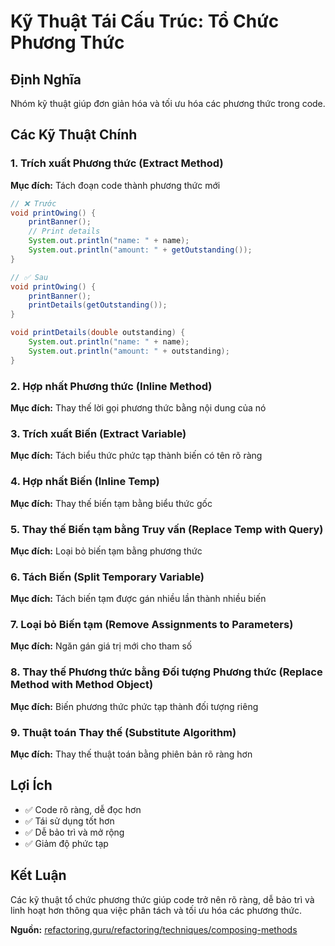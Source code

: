# **Kỹ Thuật Tái Cấu Trúc: Tổ Chức Phương Thức**

## **Định Nghĩa**
Nhóm kỹ thuật giúp đơn giản hóa và tối ưu hóa các phương thức trong code.

## **Các Kỹ Thuật Chính**

### **1. Trích xuất Phương thức (Extract Method)**
**Mục đích:** Tách đoạn code thành phương thức mới
```java
// ❌ Trước
void printOwing() {
    printBanner();
    // Print details
    System.out.println("name: " + name);
    System.out.println("amount: " + getOutstanding());
}

// ✅ Sau
void printOwing() {
    printBanner();
    printDetails(getOutstanding());
}

void printDetails(double outstanding) {
    System.out.println("name: " + name);
    System.out.println("amount: " + outstanding);
}
```

### **2. Hợp nhất Phương thức (Inline Method)**
**Mục đích:** Thay thế lời gọi phương thức bằng nội dung của nó

### **3. Trích xuất Biến (Extract Variable)**
**Mục đích:** Tách biểu thức phức tạp thành biến có tên rõ ràng

### **4. Hợp nhất Biến (Inline Temp)**
**Mục đích:** Thay thế biến tạm bằng biểu thức gốc

### **5. Thay thế Biến tạm bằng Truy vấn (Replace Temp with Query)**
**Mục đích:** Loại bỏ biến tạm bằng phương thức

### **6. Tách Biến (Split Temporary Variable)**
**Mục đích:** Tách biến tạm được gán nhiều lần thành nhiều biến

### **7. Loại bỏ Biến tạm (Remove Assignments to Parameters)**
**Mục đích:** Ngăn gán giá trị mới cho tham số

### **8. Thay thế Phương thức bằng Đối tượng Phương thức (Replace Method with Method Object)**
**Mục đích:** Biến phương thức phức tạp thành đối tượng riêng

### **9. Thuật toán Thay thế (Substitute Algorithm)**
**Mục đích:** Thay thế thuật toán bằng phiên bản rõ ràng hơn

## **Lợi Ích**
- ✅ Code rõ ràng, dễ đọc hơn
- ✅ Tái sử dụng tốt hơn
- ✅ Dễ bảo trì và mở rộng
- ✅ Giảm độ phức tạp

## **Kết Luận**
Các kỹ thuật tổ chức phương thức giúp code trở nên rõ ràng, dễ bảo trì và linh hoạt hơn thông qua việc phân tách và tối ưu hóa các phương thức.

**Nguồn:** [refactoring.guru/refactoring/techniques/composing-methods](https://refactoring.guru/refactoring/techniques/composing-methods)
